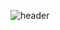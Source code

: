 ![header](https://capsule-render.vercel.app/api?type=waving&color=A3DCBE&height=300&text=Welcome%20!&desc=Jin%20Kwon's%20GitHub&animation=fadeIn)
